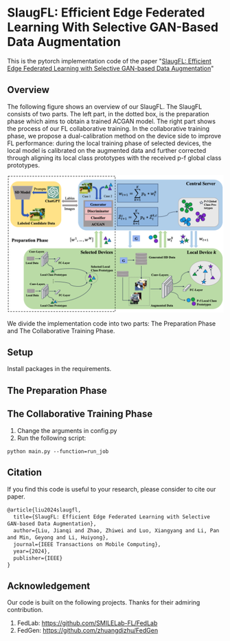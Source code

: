 # SlaugFL: Efficient Edge Federated Learning With Selective GAN-Based Data Augmentation

This is the pytorch implementation code of the paper "[SlaugFL: Efficient Edge Federated Learning with Selective GAN-based Data Augmentation](https://ieeexplore.ieee.org/abstract/document/10521828)"

## Overview
The following figure shows an overview of our SlaugFL. The SlaugFL consists of two parts. The left part, in the dotted box, is the preparation phase which aims to obtain a trained ACGAN model. The right part shows the process of our FL collaborative training. In the collaborative training phase, we propose a dual-calibration method on the device side to improve FL performance: during the local training phase of selected devices, the local model is calibrated on the augmented data and further corrected through aligning its local class prototypes with the received p-f global class prototypes.

![image](./SlaugFL_Overview.png)

We divide the implementation code into two parts: The Preparation Phase and The Collaborative Training Phase.

## Setup
Install packages in the requirements.

## The Preparation Phase


## The Collaborative Training Phase

1. Change the arguments in config.py
2. Run the following script:
```
python main.py --function=run_job
```

## Citation

If you find this code is useful to your research, please consider to cite our paper.

```
@article{liu2024slaugfl,
  title={SlaugFL: Efficient Edge Federated Learning with Selective GAN-based Data Augmentation},
  author={Liu, Jianqi and Zhao, Zhiwei and Luo, Xiangyang and Li, Pan and Min, Geyong and Li, Huiyong},
  journal={IEEE Transactions on Mobile Computing},
  year={2024},
  publisher={IEEE}
}
```

## Acknowledgement
Our code is built on the following projects. Thanks for their admiring contribution.
1. FedLab: https://github.com/SMILELab-FL/FedLab
2. FedGen: https://github.com/zhuangdizhu/FedGen
